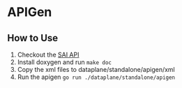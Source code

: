 # APIGen

## How to Use

1. Checkout the [SAI API](https://github.com/opencomputeproject/SAI)
2. Install doxygen and run `make doc`
3. Copy the xml files to dataplane/standalone/apigen/xml
4. Run the apigen `go run ./dataplane/standalone/apigen`